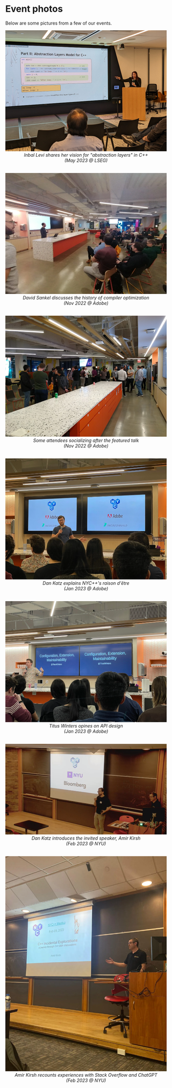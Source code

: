 # Event photos
Below are some pictures from a few of our events.

<center>
<a target="_blank"
   rel="noopener noreferrer"
   href="/assets/img/2023-05-04-inbal.png">
   <img src="/assets/img/2023-05-04-inbal.png" />
</a><br>
<i>Inbal Levi shares her vision for "abstraction layers" in C++</i><br>
<i>(May 2023 @ LSEG)</i><br><br>


<a target="_blank"
   rel="noopener noreferrer"
   href="/assets/img/2022-11-17-david.png">
   <img src="/assets/img/2022-11-17-david.png" />
</a><br>
<i>David Sankel discusses the history of compiler optimization</i><br>
<i>(Nov 2022 @ Adobe)</i><br><br>

<a target="_blank"
   rel="noopener noreferrer"
   href="/assets/img/2022-11-17-socializing.png">
   <img src="/assets/img/2022-11-17-socializing.png" />
</a><br>
<i>Some attendees socializing after the featured talk</i><br>
<i>(Nov 2022 @ Adobe)</i><br><br>

<a target="_blank"
   rel="noopener noreferrer"
   href="/assets/img/2023-01-12-dan.png">
   <img src="/assets/img/2023-01-12-dan.png" />
</a><br>
<i>Dan Katz explains NYC++'s raison d'être</i><br>
<i>(Jan 2023 @ Adobe)</i><br><br>

<a target="_blank"
   rel="noopener noreferrer"
   href="/assets/img/2023-01-12-titus.png">
   <img src="/assets/img/2023-01-12-titus.png" />
</a><br>
<i>Titus Winters opines on API design</i><br>
<i>(Jan 2023 @ Adobe)</i><br><br>

<a target="_blank"
   rel="noopener noreferrer"
   href="/assets/img/2023-02-09-dan-and-amir.png">
   <img src="/assets/img/2023-02-09-dan-and-amir.png" />
</a><br>
<i>Dan Katz introduces the invited speaker, Amir Kirsh</i><br>
<i>(Feb 2023 @ NYU)</i><br><br>

<a target="_blank"
   rel="noopener noreferrer"
   href="/assets/img/2023-02-09-amir.png">
   <img src="/assets/img/2023-02-09-amir.png" />
</a><br>
<i>Amir Kirsh recounts experiences with Stack Overflow and ChatGPT</i><br>
<i>(Feb 2023 @ NYU)</i><br><br>

</center>

